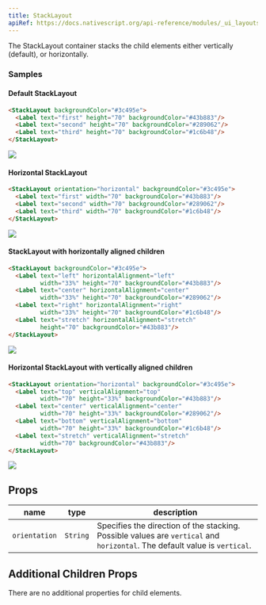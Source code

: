 ```yaml
---
title: StackLayout
apiRef: https://docs.nativescript.org/api-reference/modules/_ui_layouts_stack_layout_
---
```


The StackLayout container stacks the child elements either vertically (default), or horizontally.

### Samples

#### Default StackLayout

```html
<StackLayout backgroundColor="#3c495e">
  <Label text="first" height="70" backgroundColor="#43b883"/>
  <Label text="second" height="70" backgroundColor="#289062"/>
  <Label text="third" height="70" backgroundColor="#1c6b48"/>
</StackLayout>
```
<img class="w-1/2 md:w-1/3" src="https://art.nativescript-vue.org/layouts/stack_layout_vertical.svg" />

#### Horizontal StackLayout

```html
<StackLayout orientation="horizontal" backgroundColor="#3c495e">
  <Label text="first" width="70" backgroundColor="#43b883"/>
  <Label text="second" width="70" backgroundColor="#289062"/>
  <Label text="third" width="70" backgroundColor="#1c6b48"/>
</StackLayout>
```
<img class="w-1/2 md:w-1/3" src="https://art.nativescript-vue.org/layouts/stack_layout_horizontal.svg" />

#### StackLayout with horizontally aligned children

```html
<StackLayout backgroundColor="#3c495e">
  <Label text="left" horizontalAlignment="left"
         width="33%" height="70" backgroundColor="#43b883"/>
  <Label text="center" horizontalAlignment="center"
         width="33%" height="70" backgroundColor="#289062"/>
  <Label text="right" horizontalAlignment="right"
         width="33%" height="70" backgroundColor="#1c6b48"/>
  <Label text="stretch" horizontalAlignment="stretch"
         height="70" backgroundColor="#43b883"/>
</StackLayout>
```
<img class="w-1/2 md:w-1/3" src="https://art.nativescript-vue.org/layouts/stack_layout_vertical_align_children.svg" />

#### Horizontal StackLayout with vertically aligned children

```html
<StackLayout orientation="horizontal" backgroundColor="#3c495e">
  <Label text="top" verticalAlignment="top"
         width="70" height="33%" backgroundColor="#43b883"/>
  <Label text="center" verticalAlignment="center"
         width="70" height="33%" backgroundColor="#289062"/>
  <Label text="bottom" verticalAlignment="bottom"
         width="70" height="33%" backgroundColor="#1c6b48"/>
  <Label text="stretch" verticalAlignment="stretch"
         width="70" backgroundColor="#43b883"/>
</StackLayout>
```
<img class="w-1/2 md:w-1/3" src="https://art.nativescript-vue.org/layouts/stack_layout_horizontal_align_children.svg" />

## Props

| name | type | description |
|------|------|-------------|
`orientation` | `String` | Specifies the direction of the stacking. Possible values are `vertical` and `horizontal`. The default value is `vertical`.


## Additional Children Props

There are no additional properties for child elements.
